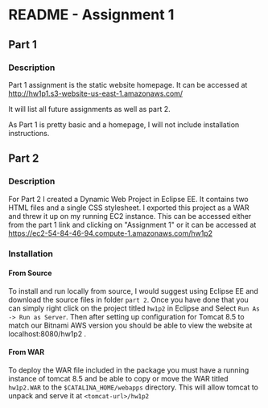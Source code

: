# README - Assignment 1

## Part 1

### Description

Part 1 assignment is the static website homepage. It can be accessed at http://hw1p1.s3-website-us-east-1.amazonaws.com/

It will list all future assignments as well as part 2. 

As Part 1 is pretty basic and a homepage, I will not include installation instructions.

## Part 2 

### Description

For Part 2 I created a Dynamic Web Project in Eclipse EE. It contains two HTML files and a single CSS stylesheet. I exported this project as a WAR and threw it up on my running EC2 instance. This can be accessed either from the part 1 link and clicking on "Assignment 1" or it can be accessed at https://ec2-54-84-46-94.compute-1.amazonaws.com/hw1p2 

### Installation

#### From Source

To install and run locally from source, I would suggest using Eclipse EE and download the source files in folder `part 2`. Once you have done that you can simply right click on the project titled `hw1p2` in Eclipse and Select `Run As -> Run as Server`. Then after setting up configuration for Tomcat 8.5 to match our Bitnami AWS version you should be able to view the website at localhost:8080/hw1p2 .

#### From WAR

To deploy the WAR file included in the package you must have a running instance of tomcat 8.5 and be able to copy or move the WAR titled `hw1p2.WAR` to the `$CATALINA_HOME/webapps` directory. This will allow tomcat to unpack and serve it at `<tomcat-url>/hw1p2`